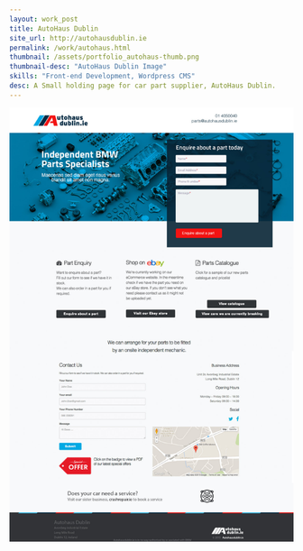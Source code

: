 ```yaml
---
layout: work_post
title: AutoHaus Dublin 
site_url: http://autohausdublin.ie
permalink: /work/autohaus.html
thumbnail: /assets/portfolio_autohaus-thumb.png
thumbnail-desc: "AutoHaus Dublin Image"
skills: "Front-end Development, Wordpress CMS"
desc: A Small holding page for car part supplier, AutoHaus Dublin.
---
```


<img src="/assets/portfolio_autohaus-full.jpg" alt="">
